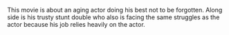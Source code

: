 This movie is about an aging actor doing his best not to be forgotten. Along side is his trusty stunt double who also is facing the same struggles as the actor because his job relies heavily on the actor. 
